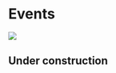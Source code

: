 # Events

![](https://images.unsplash.com/photo-1471107340929-a87cd0f5b5f3?crop=entropy\&cs=srgb\&fm=jpg\&ixid=M3wxOTcwMjR8MHwxfHNlYXJjaHwxfHxwYXBlciUyMHBlbnxlbnwwfHx8fDE2ODUxMzQwODN8MA\&ixlib=rb-4.0.3\&q=85)

## Under construction
